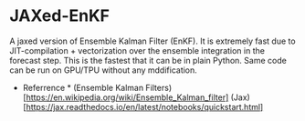 # JAXed-EnKF

A jaxed version of Ensemble Kalman Filter (EnKF). It is extremely fast due to JIT-compilation + vectorization over the ensemble integration in the forecast step. This is the fastest that it can be in plain Python. Same code can be run on GPU/TPU without any mddification.

* Referrence *
(Ensemble Kalman Filters) [https://en.wikipedia.org/wiki/Ensemble_Kalman_filter]
(Jax)[https://jax.readthedocs.io/en/latest/notebooks/quickstart.html]
